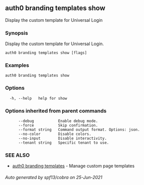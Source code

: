 ## auth0 branding templates show

Display the custom template for Universal Login

### Synopsis

Display the custom template for Universal Login.

```
auth0 branding templates show [flags]
```

### Examples

```
auth0 branding templates show
```

### Options

```
  -h, --help   help for show
```

### Options inherited from parent commands

```
      --debug           Enable debug mode.
      --force           Skip confirmation.
      --format string   Command output format. Options: json.
      --no-color        Disable colors.
      --no-input        Disable interactivity.
      --tenant string   Specific tenant to use.
```

### SEE ALSO

* [auth0 branding templates](auth0_branding_templates.md)	 - Manage custom page templates

###### Auto generated by spf13/cobra on 25-Jun-2021
